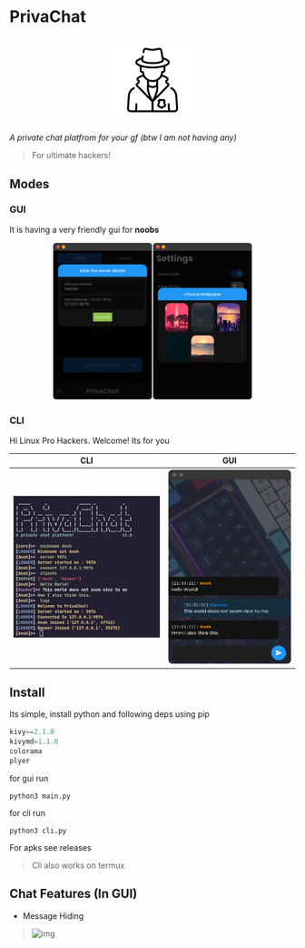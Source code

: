 # PrivaChat

<p align="center">

<img width="30%" height="30%" src="logo.png"/>

</p>

*A private chat platfrom for your gf (btw I am not having any)*

> For ultimate hackers!

## Modes

### GUI
It is having a very friendly gui for **noobs**

<p align="center">
<img width="35%" height="35%" src="screenshots/gui.png"/><img width="35%" height="35%" src="screenshots/gui2.png"/>
</p>

### CLI
Hi Linux Pro Hackers. Welcome! Its for you

|CLI|GUI|
| ------ | ------ |
|![img](screenshots/linux.png)|![img](screenshots/chat.png)|

## Install
Its simple, install python and following deps using pip
```python
kivy==2.1.0
kivymd=1.1.0
colorama
plyer
```
for gui run
```shell
python3 main.py
```
for cli run
```shell
python3 cli.py
```
For apks see releases
> Cli also works on termux

## Chat Features (In GUI) 

* Message Hiding
> ![img](https://github.com/T-Dynamos/T-Dynamos/raw/main/images/ezgif-3-0e79abfaa4.gif)
